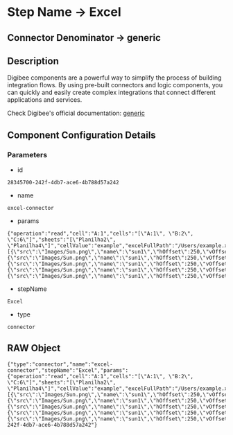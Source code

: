 # Step Name -> Excel
## Connector Denominator -> generic

## Description

Digibee components are a powerful way to simplify the process of building integration flows. By using pre-built connectors and logic components, you can quickly and easily create complex integrations that connect different applications and services.

Check Digibee's official documentation: [generic](https://docs.digibee.com/documentation "Digibee documentation")

## Component Configuration Details
### Parameters

* id
```
28345700-242f-4db7-ace6-4b788d57a242
```

* name
```
excel-connector
```

* params
```
{"operation":"read","cell":"A:1","cells":"[\"A:1\", \"B:2\", \"C:6\"]","sheets":"[\"Planilha2\", \"Planilha4\"]","cellValue":"example","excelFullPath":"/Users/example.xlsx","jsonData":"[{\"src\":\"Images/Sun.png\",\"name\":\"sun1\",\"hOffset\":250,\"vOffset\":250,\"alignment\":\"center\"},{\"src\":\"Images/Sun.png\",\"name\":\"sun1\",\"hOffset\":250,\"vOffset\":250,\"alignment\":\"center\"},{\"src\":\"Images/Sun.png\",\"name\":\"sun1\",\"hOffset\":250,\"vOffset\":250,\"alignment\":\"center\"},{\"src\":\"Images/Sun.png\",\"name\":\"sun1\",\"hOffset\":250,\"vOffset\":250,\"alignment\":\"center\"},{\"src\":\"Images/Sun.png\",\"name\":\"sun1\",\"hOffset\":250,\"vOffset\":250,\"alignment\":\"center\"}]","sheetName":"Planilha1","readAllSheets":false,"failOnError":true}
```

* stepName
```
Excel
```

* type
```
connector
```


## RAW Object

```
{"type":"connector","name":"excel-connector","stepName":"Excel","params":{"operation":"read","cell":"A:1","cells":"[\"A:1\", \"B:2\", \"C:6\"]","sheets":"[\"Planilha2\", \"Planilha4\"]","cellValue":"example","excelFullPath":"/Users/example.xlsx","jsonData":"[{\"src\":\"Images/Sun.png\",\"name\":\"sun1\",\"hOffset\":250,\"vOffset\":250,\"alignment\":\"center\"},{\"src\":\"Images/Sun.png\",\"name\":\"sun1\",\"hOffset\":250,\"vOffset\":250,\"alignment\":\"center\"},{\"src\":\"Images/Sun.png\",\"name\":\"sun1\",\"hOffset\":250,\"vOffset\":250,\"alignment\":\"center\"},{\"src\":\"Images/Sun.png\",\"name\":\"sun1\",\"hOffset\":250,\"vOffset\":250,\"alignment\":\"center\"},{\"src\":\"Images/Sun.png\",\"name\":\"sun1\",\"hOffset\":250,\"vOffset\":250,\"alignment\":\"center\"}]","sheetName":"Planilha1","readAllSheets":false,"failOnError":true},"id":"28345700-242f-4db7-ace6-4b788d57a242"}
```
